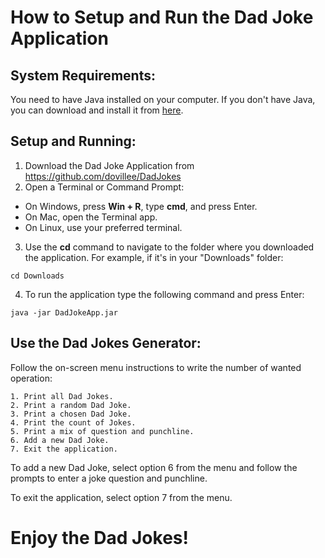 # How to Setup and Run the Dad Joke Application

## System Requirements:

You need to have Java installed on your computer. If you don't have Java, you can download and install it from [here](https://www.oracle.com/java/technologies/javase-downloads.html).
## Setup and Running:
1. Download the Dad Joke Application from https://github.com/dovillee/DadJokes
2. Open a Terminal or Command Prompt:
  - On Windows, press **Win + R**, type **cmd**, and press Enter.
  - On Mac, open the Terminal app.
  - On Linux, use your preferred terminal.
3. Use the **cd** command to navigate to the folder where you downloaded the application. For example, if it's in your "Downloads" folder:
```
cd Downloads
```
4. To run the application type the following command and press Enter:
```
java -jar DadJokeApp.jar
```

## Use the Dad Jokes Generator:
Follow the on-screen menu instructions to write the number of wanted operation:

```
1. Print all Dad Jokes.
2. Print a random Dad Joke.
3. Print a chosen Dad Joke.
4. Print the count of Jokes.
5. Print a mix of question and punchline.
6. Add a new Dad Joke.
7. Exit the application.
```
To add a new Dad Joke, select option 6 from the menu and follow the prompts to enter a joke question and punchline.

To exit the application, select option 7 from the menu.

# Enjoy the Dad Jokes!
